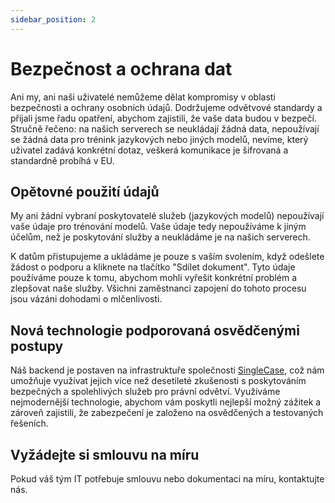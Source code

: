 ```yaml
---
sidebar_position: 2
---
```


# Bezpečnost a ochrana dat

Ani my, ani naši uživatelé nemůžeme dělat kompromisy v oblasti bezpečnosti a ochrany osobních údajů. Dodržujeme odvětvové standardy a přijali jsme řadu opatření, abychom zajistili, že vaše data budou v bezpečí. Stručně řečeno: na našich serverech se neukládají žádná data, nepoužívají se žádná data pro trénink jazykových nebo jiných modelů, nevíme, který uživatel zadává konkrétní dotaz, veškerá komunikace je šifrovaná a standardně probíhá v EU.

## Opětovné použití údajů

My ani žádní vybraní poskytovatelé služeb (jazykových modelů) nepoužívají vaše údaje pro trénování modelů. Vaše údaje tedy nepoužíváme k jiným účelům, než je poskytování služby a neukládáme je na našich serverech.

K datům přistupujeme a ukládáme je pouze s vaším svolením, když odešlete žádost o podporu a kliknete na tlačítko "Sdílet dokument". Tyto údaje používáme pouze k tomu, abychom mohli vyřešit konkrétní problém a zlepšovat naše služby. Všichni zaměstnanci zapojení do tohoto procesu jsou vázáni dohodami o mlčenlivosti.

## Nová technologie podporovaná osvědčenými postupy

Náš backend je postaven na infrastruktuře společnosti [SingleCase](https://www.singlecase.com/), což nám umožňuje využívat jejich více než desetileté zkušenosti s poskytováním bezpečných a spolehlivých služeb pro právní odvětví. Využíváme nejmodernější technologie, abychom vám poskytli nejlepší možný zážitek a zároveň zajistili, že zabezpečení je založeno na osvědčených a testovaných řešeních.

## Vyžádejte si smlouvu na míru

Pokud váš tým IT potřebuje smlouvu nebo dokumentaci na míru, kontaktujte nás.
